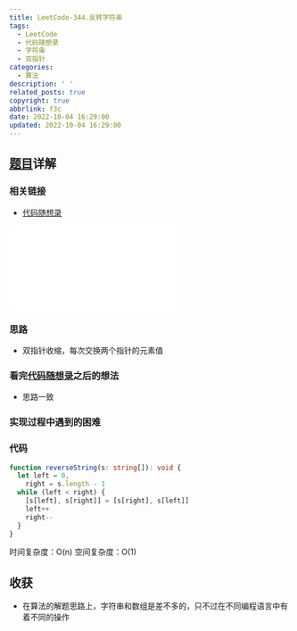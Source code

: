 ```yaml
---
title: LeetCode-344.反转字符串
tags:
  - LeetCode
  - 代码随想录
  - 字符串
  - 双指针
categories:
  - 算法
description: ' '
related_posts: true
copyright: true
abbrlink: f3c
date: 2022-10-04 16:29:00
updated: 2022-10-04 16:29:00
---
```


## [题目](https://leetcode.cn/problems/reverse-string/)详解

### 相关链接

- [代码随想录](https://programmercarl.com/0344.反转字符串.html)

<iframe class="iframe_video" src="//player.bilibili.com/player.html?aid=856322054&bvid=BV1fV4y17748&cid=785729810&page=1" scrolling="no" border="0" frameborder="no" framespacing="0" allowfullscreen="true"> </iframe>

### 思路

- 双指针收缩，每次交换两个指针的元素值

### 看完[代码随想录](https://programmercarl.com/0344.反转字符串.html)之后的想法

- 思路一致

### 实现过程中遇到的困难

### 代码

```ts TypeScript
function reverseString(s: string[]): void {
  let left = 0,
    right = s.length - 1
  while (left < right) {
    [s[left], s[right]] = [s[right], s[left]]
    left++
    right--
  }
}
```

时间复杂度：O(n)
空间复杂度：O(1)

## 收获

- 在算法的解题思路上，字符串和数组是差不多的，只不过在不同编程语言中有着不同的操作
